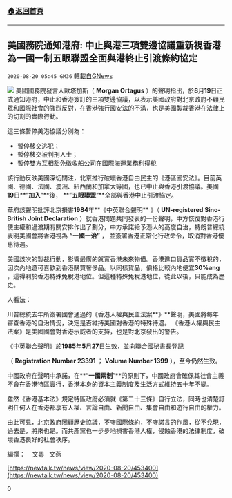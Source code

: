 ###  [:house:返回首頁](https://github.com/ourhimalayas/txt)
---

## 美國務院通知港府: 中止與港三項雙邊協議重新視香港為一國一制五眼聯盟全面與港終止引渡條約協定
`2020-08-20 05:45 GM36` [轉載自GNews](https://gnews.org/zh-hant/306161/)

![](https://s3.amazonaws.com/gnews-media-offload/wp-content/uploads/2020/08/20054425/820_6.jpeg)
美國國務院發言人歐塔加斯（ **Morgan Ortagus** ）的聲明指出，於**8**月**19**日正式通知港府，中止和香港簽訂的三項雙邊協議，以表示美國政府對北京政府不顧民眾和國際社會的強烈反對，在香港強行國安法的不滿，也是美國製裁香港在法律上的切割的實際行動。

這三條暫停美港協議分別為：

- 暫停移交逃犯；
- 暫停移交被判刑人士；
- 暫停雙方互相豁免徵收船公司在國際海運業務利得稅


該行動反映美國深切關注，北京推行破壞香港自由民主的《港區國安法》。目前英國、德國、法國、澳洲、紐西蘭和加拿大等國，也已中止與香港引渡協議。美國**19**日**“**加入**“**後， **”**五眼聯盟**“**全部與香港中止引渡協定。

華府該聲明批評北京損害**1984**年**《中英聯合聲明** 》（ **UN-registered Sino-British Joint Declaration** ）就香港問題共同發表的一份聲明，中方恢復對香港行使主權和過渡期有關安排作出了劃分，中方承諾給予港人的高度自治，特朗普總統表明美國會將香港視為  **“**一國一治**”** ，  並簽署香港正常化行政命令，取消對香港優惠待遇。

美國該次的製裁行動，影響最廣的就實香港未來物價。香港進口貨品實不徵稅的，因次內地遊可喜歡到香港購買奢侈品。以同樣貨品，價格比較內地便宜**30%ang** ，這得利於香港特殊免稅港地位。但這種特殊免稅港地位，從此以後，只能成為歷史。

人看法：

川普總統去年所簽署國會通過的《香港人權與民主法案**》**聲明，美國將每年審查香港的自治情況，決定是否維持美國對香港的特殊待遇。 《香港人權與民主法案》是美國國會對香港示威者的支持，也是對北京發出的警告。

《中英聯合聲明》於**1985**年**5**月**27**日生效，並向聯合國秘書長登記

（ **Registration Number 23391** ； **Volume Number 1399** ），至今仍然生效。

中國政府在聲明中承諾，在**“**一國兩制**”**的原則下，中國政府會確保其社會主義不會在香港特區實行，香港本身的資本主義制度及生活方式維持五十年不變。

雖然《香港基本法》規定特區政府必須就《第二十三條》自行立法，同時也清楚訂明任何人在香港都享有人權、言論自由、新聞自由、集會自由和遊行自由的權力。

由此可見，北京政府罔顧歷史協議，不守國際條約，不守諾言的作風，從不兌現，過去是，將來也是。而共產黨也一步步地損害香港人權，侵蝕香港的法律制度，破壞香港良好的社會秩序。

編撰：    文粵   文燕

[https://newtalk.tw/news/view/2020-08-20/453400](https://newtalk.tw/news/view/2020-08-20/453400)

0
